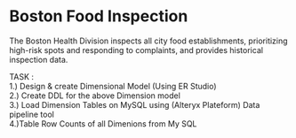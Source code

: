# Boston Food Inspection

The Boston Health Division inspects all city food establishments, prioritizing high-risk spots and responding to complaints, and provides historical inspection data.

TASK : <br>
1.) Design & create  Dimensional Model (Using ER Studio)<br>
2.) Create DDL for the above Dimension model<br>
3.) Load  Dimension Tables on MySQL using (Alteryx Plateform) Data pipeline tool<br>
4.)Table Row Counts of all Dimenions from My SQL
